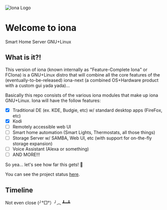 ![Iona Logo](https://i.imgur.com/ddhX6vp.png)
# Welcome to iona
Smart Home Server GNU+Linux
## What is it?!
This version of iona (known internally as "Feature-Complete Iona" or FCIona) is a GNU+Linux distro that will combine all the core features of the (eventually-to-be-released) iona-next (a combined OS+Hardware product with a custom gui yada yada)...

Basically this repo consists of the various iona modules that make up iona GNU+Linux. Iona will have the follow features:
- [x] Traditional DE (ex. KDE, Budgie, etc) w/ standard desktop apps (FireFox, etc)
- [x] Kodi
- [ ] Remotely accessible web UI
- [ ] Smart home automation (Smart Lights, Thermostats, all those things)
- [ ] Storage Server w/ SAMBA, Web UI, etc (with support for on-the-fly storage expansion)
- [ ] Voice Assistant (Alexa or something)
- [ ] AND MORE!!!

So yea... let's see how far this gets! :tada:

You can see the project status [here](https://github.com/Seshpenguin/iona/projects).

## Timeline
Not even close (╯°□°）╯︵ ┻━┻
